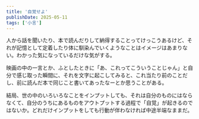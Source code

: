 ```yaml
---
title: '自覚せよ'
publishDate: 2025-05-11
tags: ['小言']
---
```


人から話を聞いたり、本で読んだりして納得することってけっこうあるけど、それが記憶として定着したり体に馴染んでいくようなことはイメージはあまりない。わかった気になっているだけな気がする。

映画の中の一言とか、ふとしたときに「あ、これってこういうことじゃん」と自分で感じ取った瞬間に、それを文字に起こしてみると、これ当たり前のことだし、前に読んだ本で同じこと書いてあったなーとか思うことがある。

結局、世の中のいろいろなことをインプットしても、それは自分のものにはならなくて、自分のうちにあるものをアウトプットする過程で「自覚」が起きるのではないか。どれだけインプットをしても行動が伴わなければ中途半端なままだ。
